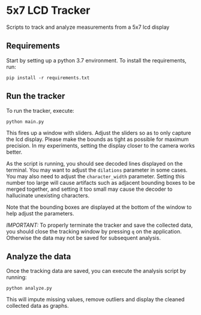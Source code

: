 # 5x7 LCD Tracker

Scripts to track and analyze measurements from a 5x7 lcd display

## Requirements

Start by setting up a python 3.7 environment. 
To install the requirements, run:

```
pip install -r requirements.txt
```

## Run the tracker

To run the tracker, execute:

```commandline
python main.py
```

This fires up a window with sliders. Adjust the sliders so as to only capture the lcd display. Please make the bounds
as tight as possible for maximum precision. In my experiments, setting the display closer to the camera works better.

As the script is running, you should see decoded lines displayed on the terminal. You may want to adjust the 
`dilations` parameter in some cases. You may also need to adjust the `character_width` parameter. Setting this number
too large will cause artifacts such as adjacent bounding boxes to be merged together, and setting it too small may cause
the decoder to hallucinate unexisting characters.

Note that the bounding boxes are displayed at the bottom of the window to help adjust the parameters.

*IMPORTANT:* To properly terminate the tracker and save the collected data, you should close the tracking window
by pressing `q` on the application. Otherwise the data may not be saved for subsequent analysis.

## Analyze the data

Once the tracking data are saved, you can execute the analysis script by running:

```commandline
python analyze.py
```

This will impute missing values, remove outliers and display the cleaned collected data as graphs.
